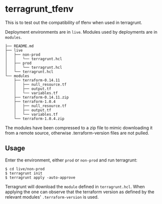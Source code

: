 # terragrunt_tfenv
This is to test out the compatibility of tfenv when used in terragrunt.

Deployment environments are in `live`. Modules used by deployments are in `modules`.

```
├── README.md
├── live
│   ├── non-prod
│   │   └── terragrunt.hcl
│   ├── prod
│   │   └── terragrunt.hcl
│   └── terragrunt.hcl
└── modules
    ├── terraform-0.14.11
    │   ├── null_resource.tf
    │   ├── output.tf
    │   └── variables.tf
    ├── terraform-0.14.11.zip
    ├── terraform-1.0.4
    │   ├── null_resource.tf
    │   ├── output.tf
    │   └── variables.tf
    └── terraform-1.0.4.zip
```
    
The modules have been compressed to a zip file to mimic downloading it from a remote source, otherwise .terraform-version files are not pulled.

## Usage
Enter the environment, either `prod` or `non-prod` and run terragrunt:
```
$ cd live/non-prod
$ terragrunt init
$ terragrunt apply -auto-approve
```

Terragrunt will download the `module` defined in `terragrunt.hcl`. When applying the one can observe that the terraform version as defined by the relevant modules' `.terraform-version` is used.
